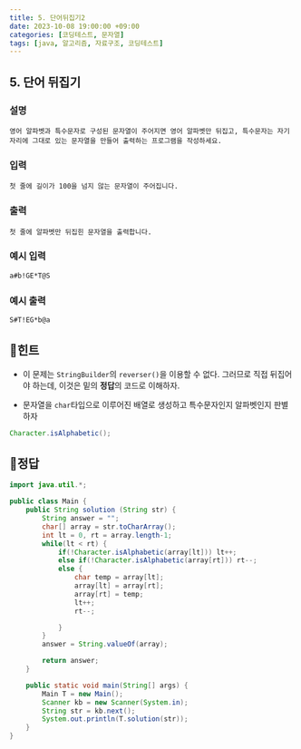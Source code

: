 ```yaml
---
title: 5. 단어뒤집기2
date: 2023-10-08 19:00:00 +09:00
categories: [코딩테스트, 문자열]
tags: [java, 알고리즘, 자료구조, 코딩테스트]
---
```


## 5. 단어 뒤집기

### 설명

`영어 알파벳과 특수문자로 구성된 문자열이 주어지면 영어 알파벳만 뒤집고, 특수문자는 자기 자리에 그대로 있는 문자열을 만들어 출력하는 프로그램을 작성하세요.`

### 입력

`첫 줄에 길이가 100을 넘지 않는 문자열이 주어집니다.`

### 출력

`첫 줄에 알파벳만 뒤집힌 문자열을 출력합니다.`

### 예시 입력

```html
a#b!GE*T@S
```

### 예시 출력

```html
S#T!EG*b@a
```

## 📌힌트

- 이 문제는 `StringBuilder`의 `reverser()`을 이용할 수 없다. 그러므로 직접 뒤집어야 하는데, 이것은 밑의 **정답**의 코드로 이해하자.

- 문자열을 `char`타입으로 이루어진 배열로 생성하고 특수문자인지 알파벳인지 판별하자

```java
Character.isAlphabetic();
```

## 📌정답

```java
import java.util.*;

public class Main {
	public String solution (String str) {
		String answer = "";
		char[] array = str.toCharArray();
		int lt = 0, rt = array.length-1;
		while(lt < rt) {
			if(!Character.isAlphabetic(array[lt])) lt++;
			else if(!Character.isAlphabetic(array[rt])) rt--;
			else {
				char temp = array[lt];
				array[lt] = array[rt];
				array[rt] = temp;
				lt++;
				rt--;

			}
		}
		answer = String.valueOf(array);

		return answer;
	}

	public static void main(String[] args) {
		Main T = new Main();
		Scanner kb = new Scanner(System.in);
		String str = kb.next();
		System.out.println(T.solution(str));
	}
}
```
